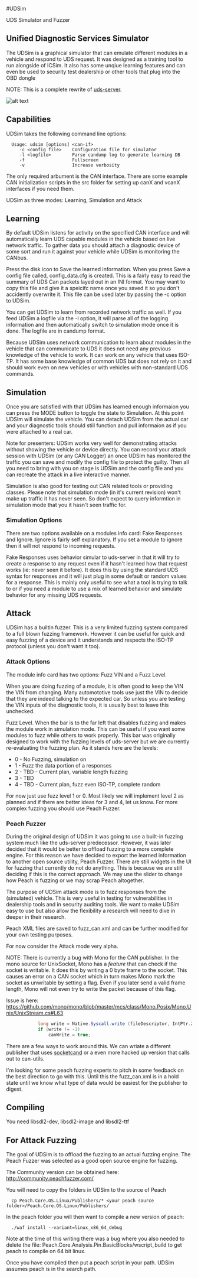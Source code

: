 #UDSim

UDS Simulator and Fuzzer

Unified Diagnostic Services Simulator
-------------------------------------
The UDSim is a graphical simulator that can emulate different modules
in a vehicle and respond to UDS request.  It was designed as a training
tool to run alongside of ICSim.  It also has some unqiue learning
features and can even be used to security test dealership or other
tools that plug into the OBD dongle

NOTE: This is a complete rewrite of [uds-server](https://github.com/zombieCraig/uds-server).

![alt text](https://github.com/zombieCraig/UDSim/blob/master/data/ss.png "UDSim Screenshot")

Capabilities
------------
UDSim takes the following command line options:

```
  Usage: udsim [options] <can-if>
     -c <config file>    Configuration file for simulator
     -l <logfile>        Parse candump log to generate learning DB
     -f                  Fullscreen
     -v                  Increase verbosity
```

The only required arbument is the CAN interface.  There are some example CAN initialization scripts
in the src folder for setting up canX and vcanX interfaces if you need them.

UDSim as three modes:  Learning, Simulation and Attack

Learning
--------
By default UDSim listens for activity on the specified CAN interface and will automatically
learn UDS capable modules in the vehicle based on live network traffic.  To gather data you should
attach a diagnostic device of some sort and run it against your vehicle while UDSim is monitoring
the CANbus.

Press the disk icon to Save the learned information. When you press Save a config file called, 
config_data.cfg is created.  This is a fairly easy to read the 
summary of UDS Can packets layed out in an INI format.  You may want to copy this file and give it
a speicifc name once you saved it so you don't accidently overwrite it.  This file can be used
later by passing the -c option to UDSim.

You can get UDSim to learn from recorded network traffic as well.  If you feed UDSim a logfile
via the -l option, it will parse all of the logging information and then automatically switch
to simulation mode once it is done.  The logfile are in candump format.

Because UDSim uses network communication to learn about modules in the vehicle that can communicate
to UDS it does not need any previous knowledge of the vehicle to work.  It can work on any vehicle
that uses ISO-TP.  It has some base knowledge of common UDS but does not rely on it and should
work even on new vehicles or with vehicles with non-standard UDS commands.

Simulation
----------
Once you are satisfied with that UDSim has learned enough informaion you can press the MODE button
to toggle the state to Simulation.  At this point UDSim will simulate the vehicle.  You can detach
UDSim from the actual car and your diagnostic tools should still function and pull informaion as if
you were attached to a real car.

Note for presenters:  UDSim works very well for demonstrating attacks without showing the vehicle
or device directly.  You can record your attack session with UDSim (or any CAN Logger) an once
UDSim has monitored the traffic you can save and modify the config file to protect the guilty.
Then all you need to bring with you on stage is UDSim and the config file and you can recreate
the attack in a live interactive manner.

Simulation is also good for testing out CAN related tools or providing classes.  Please note that
simulation mode (in it's current revision) won't make up traffic it has never seen.  So don't expect
to query informtion in simulation mode that you it hasn't seen traffic for.

### Simulation Options
There are two options available on a modules info card: Fake Responses and Ignore.  Ignore is
fairly self explanatory.  If you set a module to ignore then it will not respond to incoming
requests.

Fake Responses uses behavior simular to uds-server in that it will try to create a response
to any request even if it hasn't learned how that request works (ie: never seen it before).
It does this by using the standard UDS syntax for responses and it will just plug in some
default or random values for a response.  This is mainly only useful to see what a tool is
trying to talk to or if you need a module to use a mix of learned behavior and simulate
behavior for any missing UDS requests.


Attack
------
UDSim has a builtin fuzzer.  This is a very limited fuzzing system compared to a full blown
fuzzing framework.  However it can be useful for quick and easy fuzzing of a device and it
understands and respects the ISO-TP protocol (unless you don't want it too).

### Attack Options
The module info card has two options: Fuzz VIN and a Fuzz Level.

When you are doing fuzzing of a module, it is often good to keep the VIN the VIN from
changing.  Many automototive tools use just the VIN to decide that they are indeed talking
to the expected car.  So unless you are testing the VIN inputs of the diagnostic tools, it
is usually best to leave this unchecked.

Fuzz Level.  When the bar is to the far left that disables fuzzing and makes the module work
in simulation mode.  This can be useful if you want some modules to fuzz while others to work
properly.  This bar was originally designed to work with the fuzzing levels of uds-server but
we are currently re-evaluating the fuzzing plan.  As it stands here are the levels:

* 0 - No Fuzzing, simulation on
* 1 - Fuzz the data portion of a responses
* 2 - TBD - Current plan, variable length fuzzing
* 3 - TBD
* 4 - TBD - Current plan, fuzz even ISO-TP, complete random

For now just use fuzz level 1 or 0.  Most likely we will implement level 2 as planned and
if there are better ideas for 3 and 4, let us know.  For more complex fuzzing you should
use Peach Fuzzer.

### Peach Fuzzer
During the original design of UDSim it was going to use a built-in fuzzing system much like
the uds-server predecessor.  However, it was later decided that it would be better to offload
fuzzing to a more complete engine.  For this reason we have decided to export the learned
information to another open source utility, Peach Fuzzer.  There are still widgets in the UI
for fuzzing that currently do not do anything.  This is because we are still deciding if
this is the correct approach.  We may use the slider to change how Peach is fuzzing or we
may scrap Peach altogether.

The purpose of UDSim attack mode is to fuzz responses from the (simulated) vehicle.  This
is very useful in testing for vulnerabilities in dealership tools and in security auditing
tools.  We want to make UDSim easy to use but also allow the flexibility a research will
need to dive in deeper in their research.

Peach XML files are saved to fuzz_can.xml and can be further modified for your own testing
purposes.

For now consider the Attack mode very alpha.

NOTE:  There is currently a bug with Mono for the CAN publisher.  In the mono source for
UnixSocket, Mono has a *feature* that can check if the socket is writable.  It does this
by writing a 0 byte frame to the socket.  This causes an error on a CAN socket which in
turn makes Mono mark the socket as unwritable by setting a flag.  Even if you later send
a valid frame length, Mono will not even try to write the packet because of this flag.

Issue is here: https://github.com/mono/mono/blob/master/mcs/class/Mono.Posix/Mono.Unix/UnixStream.cs#L63
```c#
			long write = Native.Syscall.write (fileDescriptor, IntPtr.Zero, 0);
			if (write != -1)
				canWrite = true; 
```

There are a few ways to work around this.  We can wriate a different publisher that uses [socketcand](https://github.com/dschanoeh/socketcand) or a even more hacked up version that calls out to can-utils.

I'm looking for some peach fuzzing experts to pitch in some feedback on the best direction to go with this.
Until this the fuzz_can.xml is in a hold state until we know what type of data would be easiest for the
publisher to digest.

Compiling
---------
You need libsdl2-dev, libsdl2-image and libsdl2-ttf

For Attack Fuzzing
------------------
The goal of UDSim is to offload the fuzzing to an actual fuzzing engine.
The Peach Fuzzer was selected as a good open source engine for fuzzing.

The Community version can be obtained here: http://community.peachfuzzer.com/

You will need to copy the folders in UDSim to the source of Peach

```
  cp Peach.Core.OS.Linux/Publishers/* <your peach source folder>/Peach.Core.OS.Linux/Publishers/
```

In the peach folder you will then want to compile a new version of peach:

```
  ./waf install --variant=linux_x86_64_debug
```

Note at the time of this writing there was a bug where you also needed to delete the file: Peach.Core.Analysis.Pin.BasicBlocks/wscript_build to get peach to compile on 64 bit linux.

Once you have compiled then put a peach script in your path.  UDSim assumes peach is in the search path.

